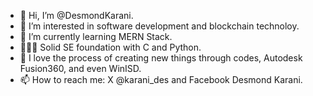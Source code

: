 - 👋 Hi, I’m @DesmondKarani.
- 👀 I’m interested in software development and blockchain technoloy.
- 🌱 I’m currently learning MERN Stack.
- 👨🏿‍💻 Solid SE foundation with C and Python.
- 💞️ I love the process of creating new things through codes, Autodesk Fusion360, and even WinISD.
- 📫 How to reach me: X @karani_des and Facebook Desmond Karani.

<!---
DesmondKarani/DesmondKarani is a ✨ special ✨ repository because its `README.md` (this file) appears on your GitHub profile.
You can click the Preview link to take a look at your changes.
--->
